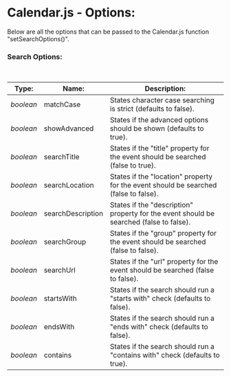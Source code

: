 # Calendar.js - Options:

Below are all the options that can be passed to the Calendar.js function "setSearchOptions()".


### Search Options:
<br/>

| Type: | Name: | Description: |
| --- | --- | --- |
| *boolean* | matchCase | States character case searching is strict (defaults to false).   |
| *boolean* | showAdvanced | States if the advanced options should be shown (defaults to true). |
| *boolean* | searchTitle | States if the "title" property for the event should be searched (false to true). |
| *boolean* | searchLocation | States if the "location" property for the event should be searched (false to false). |
| *boolean* | searchDescription | States if the "description" property for the event should be searched (false to false). |
| *boolean* | searchGroup | States if the "group" property for the event should be searched (false to false). |
| *boolean* | searchUrl | States if the "url" property for the event should be searched (false to false). |
| *boolean* | startsWith | States if the search should run a "starts with" check (defaults to false). |
| *boolean* | endsWith | States if the search should run a "ends with" check (defaults to false). |
| *boolean* | contains | States if the search should run a "contains with" check (defaults to true). |